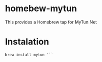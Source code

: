 # homebew-mytun
This provides a Homebrew tap for MyTun.Net

# Instalation

``` brew tap mytunnet/mytun
brew install mytun ```
